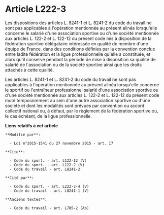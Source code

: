 # Article L222-3

Les dispositions des articles L. 8241-1 et L. 8241-2 du code du travail ne sont pas applicables à l'opération mentionnée au
présent alinéa lorsqu'elle concerne le salarié d'une association sportive ou d'une société mentionnée aux articles L. 122-2
et L. 122-12 du présent code mis à disposition de la fédération sportive délégataire intéressée en qualité de membre d'une
équipe de France, dans des conditions définies par la convention conclue entre ladite fédération et la ligue professionnelle
qu'elle a constituée, et alors qu'il conserve pendant la période de mise à disposition sa qualité de salarié de l'association
ou de la société sportive ainsi que les droits attachés à cette qualité. 

Les articles L. 8241-1 et L. 8241-2 du code du travail ne sont pas applicables à l'opération mentionnée au présent alinéa
lorsqu'elle concerne le sportif ou l'entraîneur professionnel salarié d'une association sportive ou d'une société mentionnée
aux articles L. 122-2 et L. 122-12 du présent code muté temporairement au sein d'une autre association sportive ou d'une
société et dont les modalités sont prévues par convention ou accord collectif national ou, à défaut, par le règlement de la
fédération sportive ou, le cas échéant, de la ligue professionnelle.

**Liens relatifs à cet article**

	**Modifié par**:

	  - Loi n°2015-1541 du 27 novembre 2015 - art. 17

	**Cite**:

	  - Code du sport. - art. L122-12 (V)
	  - Code du sport. - art. L122-2 (V)
	  - Code du travail - art. L8241-2

	**Cité par**:

	  - Code du sport. - art. L222-2-4 (V)
	  - Code du travail - art. L8241-1 (V)

	**Anciens textes**:

	  - Code du travail - art. L785-2 (Ab)
